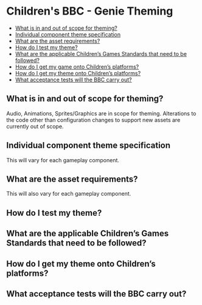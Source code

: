 # Children's BBC - Genie Theming

* [What is in and out of scope for theming?](#what-is-in-and-out-of-scope-for-theming)
* [Individual component theme specification](#individual-component-theme-specification)
* [What are the asset requirements?](#what-are-the-asset-requirements)
* [How do I test my theme?](#how-do-i-test-my-theme)
* [What are the applicable Children’s Games Standards that need to be followed?](#what-are-the-applicable-children’s-games-standards-that-need-to-be-followed)
* [How do I get my game onto Children’s platforms?](#how-do-i-get-my-game-onto-children’s-platforms)
* [How do I get my theme onto Children’s platforms?](#how-do-i-get-my-theme-onto-children’s-platforms)
* [What acceptance tests will the BBC carry out?](#what-acceptance-tests-will-the-bbc-carry-out)

## What is in and out of scope for theming?

Audio, Animations, Sprites/Graphics are in scope for theming. Alterations to the code other than configuration changes to support new assets are currently out of scope.


## Individual component theme specification

This will vary for each gameplay component.

## What are the asset requirements?

This will also vary for each gameplay component.

## How do I test my theme?


## What are the applicable Children’s Games Standards that need to be followed?


## How do I get my theme onto Children’s platforms?


## What acceptance tests will the BBC carry out?
